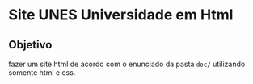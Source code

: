 # Site UNES Universidade em Html
## Objetivo
fazer um site html de acordo com o enunciado da pasta ```doc/``` utilizando somente html e css.
